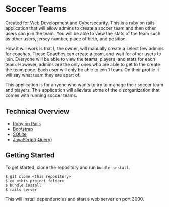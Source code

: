 # Soccer Teams

Created for Web Development and Cybersecurity. This is a ruby on rails application that will allow admins to create a soccer team and then other users can join the team. You will be able to view the stats of the team such as other users, jersey number, place of birth, and position.

How it will work is that I, the owner, will manually create a select few admins for coaches. These Coaches can create a team, and wait for other users to join. Everyone will be able to view the teams, players, and stats for each team. However, admins are the only ones who are able to get to the create the team page. Each user will only be able to join 1 team. On their profile it will say what team they are apart of.

This application is for anyone who wants to try to manage their soccer team and players. This application will alleviate some of the disorganization that comes with running soccer teams.



## Technical Overview

* [Ruby on Rails](http://rubyonrails.org/)
* [Bootstrap](http://getbootstrap.com/)
* [SQLite](https://sqlite.org/)
* [JavaScript(jQuery)](https://jquery.com/)



## Getting Started


To get started, clone the repository and run `bundle install`.

```shell
$ git clone <this repository>
$ cd <this project folder>
$ bundle install
$ rails server
```

This will install dependencies and start a web server on port 3000.
